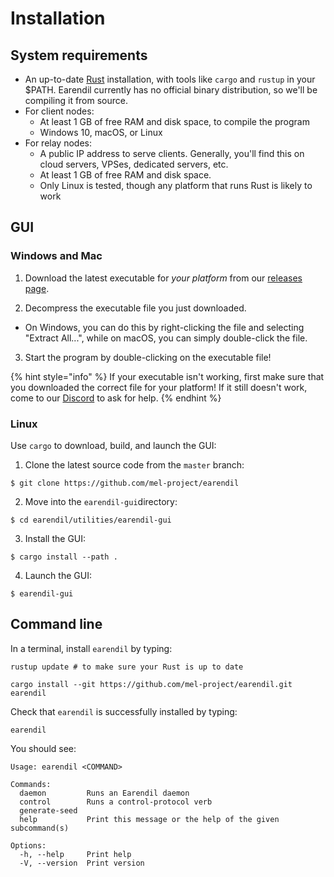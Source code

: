 # Installation

## System requirements

* An up-to-date [Rust](https://www.rust-lang.org/tools/install) installation, with tools like `cargo` and `rustup` in your $PATH. Earendil currently has no official binary distribution, so we'll be compiling it from source.
* For client nodes:
  * At least 1 GB of free RAM and disk space, to compile the program
  * Windows 10, macOS, or Linux
* For relay nodes:
  * A public IP address to serve clients. Generally, you'll find this on cloud servers, VPSes, dedicated servers, etc.
  * At least 1 GB of free RAM and disk space.
  * Only Linux is tested, though any platform that runs Rust is likely to work

## GUI

### Windows and Mac

1. Download the latest executable for *your platform* from our [releases page](https://github.com/mel-project/earendil/releases).

2. Decompress the executable file you just downloaded. 
  - On Windows, you can do this by right-clicking the file and selecting "Extract All...", while on macOS, you can simply double-click the file.

3. Start the program by double-clicking on the executable file!

{% hint style="info" %}
If your executable isn't working, first make sure that you downloaded the correct file for your platform! If it still doesn't work, come to our [Discord](https://discord.gg/AVsGbhzTzx) to ask for help.
{% endhint %}

### Linux

Use `cargo` to download, build, and launch the GUI:

1. Clone the latest source code from the `master` branch: 
  ```
  $ git clone https://github.com/mel-project/earendil
  ```
2. Move into the `earendil-gui`directory: 
  ```
  $ cd earendil/utilities/earendil-gui
  ```
3. Install the GUI: 
  ```
  $ cargo install --path .
  ```
4. Launch the GUI:
  ```
  $ earendil-gui
  ```


## Command line

In a terminal, install `earendil` by typing:

```shell-session
rustup update # to make sure your Rust is up to date
```

```shell-session
cargo install --git https://github.com/mel-project/earendil.git earendil
```

Check that `earendil` is successfully installed by typing:

```shell-session
earendil
```

You should see:

```shell-session
Usage: earendil <COMMAND>

Commands:
  daemon         Runs an Earendil daemon
  control        Runs a control-protocol verb
  generate-seed
  help           Print this message or the help of the given subcommand(s)

Options:
  -h, --help     Print help
  -V, --version  Print version
```